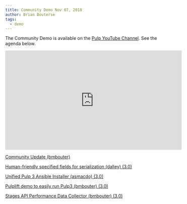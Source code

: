 ```yaml
---
title: Community Demo Nov 07, 2018
author: Brian Bouterse
tags:
  - demo
---
```

The Community Demo is available on the [Pulp YouTube Channel](https://www.youtube.com/channel/UCI43Ffs4VPDv7awXvvBJfRQ). See the agenda below.

<iframe width="560" height="315" src="https://www.youtube.com/embed/Cl9v5WYM-og" frameborder="0" allowfullscreen></iframe>

[Community Update (bmbouter)](http://www.youtube.com/watch?v=Cl9v5WYM-og&t=0m25s)

[Human-friendly specified fields for serialization (dalley) (3.0)](http://www.youtube.com/watch?v=Cl9v5WYM-og&t=5m15s)

[Unified Pulp 3 Ansible Installer (asmacdo) (3.0)](http://www.youtube.com/watch?v=Cl9v5WYM-og&t=11m15s)

[Pulplift demo to easily run Pulp3 (bmbouter) (3.0)](http://www.youtube.com/watch?v=Cl9v5WYM-og&t=26m38s)

[Stages API Performance Data Collector (bmbouter) (3.0)](http://www.youtube.com/watch?v=Cl9v5WYM-og&t=30m18s)
